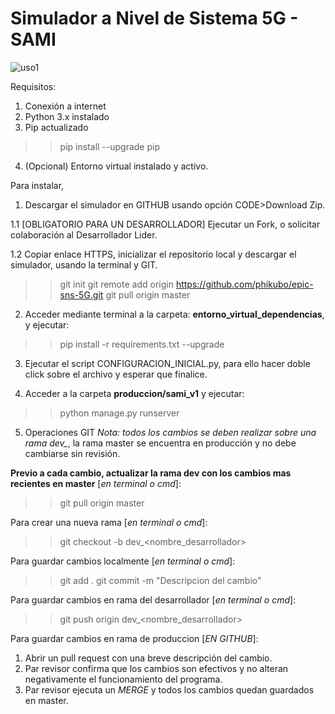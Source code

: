# Simulador a Nivel de Sistema 5G - SAMI


![uso1](https://user-images.githubusercontent.com/31525189/175200317-4015a753-c892-42eb-a0c3-c7353d2d91e0.png)

Requisitos:
1. Conexión a internet
2. Python 3.x instalado
3. Pip actualizado
  >>pip install --upgrade pip
4. (Opcional) Entorno virtual instalado y activo.

Para instalar, 
1. Descargar el simulador en GITHUB usando opción CODE>Download Zip.

  1.1 [OBLIGATORIO PARA UN DESARROLLADOR] Ejecutar un Fork, o solicitar colaboración al Desarrollador Lider.
  
  1.2 Copiar enlace HTTPS, inicializar el repositorio local y descargar el simulador, usando la terminal y GIT.
  >>git init
  >>git remote add origin https://github.com/phikubo/epic-sns-5G.git
  >>git pull origin master
  
2. Acceder mediante terminal a la carpeta: **entorno_virtual_dependencias**, y ejecutar:
>>pip install -r requirements.txt --upgrade

3. Ejecutar el script CONFIGURACION_INICIAL.py, para ello hacer doble click sobre el archivo y esperar que finalice. 

4. Acceder a la carpeta **produccion/sami_v1** y ejecutar:
>>python manage.py runserver

5. Operaciones GIT
*Nota: todos los cambios se deben realizar sobre una rama dev_*, la rama master se encuentra en producción y no debe cambiarse sin revisión.

  **Previo a cada cambio, actualizar la rama dev con los cambios mas recientes en master** [_en terminal o cmd_]:
  >>git pull origin master

  Para crear una nueva rama [_en terminal o cmd_]:
  >>git checkout -b dev_<nombre_desarrollador>
  
  Para guardar cambios localmente [_en terminal o cmd_]:
  >>git add .
  >>git commit -m "Descripcion del cambio"
  
  Para guardar cambios en rama del desarrollador [_en terminal o cmd_]:
  >>git push origin dev_<nombre_desarrollador>

  Para guardar cambios en rama de produccion [_EN GITHUB_]:
  1. Abrir un pull request con una breve descripción del cambio.
  2. Par revisor confirma que los cambios son efectivos y no alteran negativamente el funcionamiento del programa.
  3. Par revisor ejecuta un _MERGE_ y todos los cambios quedan guardados en master.

